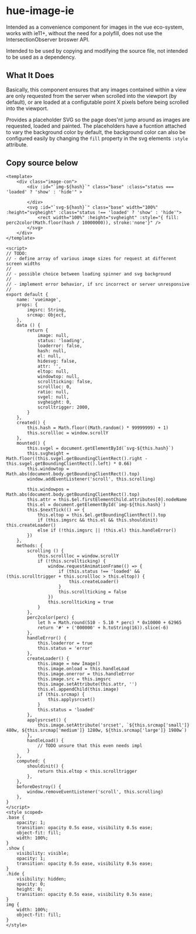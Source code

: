 # hue-image-ie

Intended as a convenience component for images in the vue eco-system, works with ie11+, without the need for a polyfill, does not use the IntersectionObserver broswer API.

Intended to be used by copying and modifying the source file, not intended to be used as a dependency.

## What It Does

Basically, this component ensures that any images contained within a view are only requested from the server when scrolled into the viewport (by default), or are loaded at a configutable point X pixels before being scrolled into the viewport.

Provides a placeholder SVG so the page does'nt jump around as images are requested, loaded and painted. The placeholders have a fucntion attached to vary the background color by default, the background color can also be configured easily by changing the `fill` property in the svg elements `:style` attribute.

## Copy source below

```
<template>
    <div class="image-con">
        <div :id="`img-${hash}`" class="base" :class="status === 'loaded' ? 'show' : 'hide'" >
            
        </div>
        <svg :id="`svg-${hash}`" class="base" width="100%" :height="svgheight" :class="status !== 'loaded' ? 'show' : 'hide'">
            <rect width="100%" :height="svgheight" :style="{ fill: perc2color(Math.floor(hash / 10000000)), stroke:'none'}" />
        </svg>
    </div>
</template>

<script>
// TODO:
// - define array of various image sizes for request at different screen widths
//
// - possible choice between loading spinner and svg background
//
// - implement error behavior, if src incorrect or server unresponsive
//
export default {
    name: 'vueimage',
    props: {
        imgsrc: String,
        srcmap: Object,
    },
    data () {
        return {
            image: null,
            status: 'loading',
            loaderror: false,
            hash: null,
            el: null,
            hidesvg: false,
            attr: '',
            eltop: null,
            windowtop: null,
            scrollticking: false,
            scrollloc: 0,
            ratio: null,
            svgel: null,
            svgheight: 0,
            scrolltrigger: 2000,
        }
    },
    created() {
        this.hash = Math.floor((Math.random() * 99999999) + 1)
        this.scrollloc = window.scrollY
    },
    mounted() {
        this.svgel = document.getElementById(`svg-${this.hash}`)
        this.svgheight = Math.floor((this.svgel.getBoundingClientRect().right - this.svgel.getBoundingClientRect().left) * 0.66)
        this.windowtop = Math.abs(document.body.getBoundingClientRect().top)
        window.addEventListener('scroll', this.scrolling)
    
        this.windowpos = Math.abs(document.body.getBoundingClientRect().top)
        this.attr = this.$el.firstElementChild.attributes[0].nodeName
        this.el = document.getElementById(`img-${this.hash}`)
        this.$nextTick(() => { 
            this.eltop = this.$el.getBoundingClientRect().top 
            if (this.imgsrc && this.el && this.shouldinit) this.createLoader()
            else if (!this.imgsrc || !this.el) this.handleError()
        })
    },
    methods: {
        scrolling () {
            this.scrollloc = window.scrollY
            if (!this.scrollticking) {
                window.requestAnimationFrame(() => {
                    if (this.status !== 'loaded' && (this.scrolltrigger + this.scrollloc > this.eltop)) {
                        this.createLoader()
                    }
                    this.scrollticking = false
                })
                this.scrollticking = true
            }
        },
        perc2color(perc) {
            let h = Math.round(510 - 5.10 * perc) * 0x10000 + 62965
            return '#' + ('000000' + h.toString(16)).slice(-6)
        },
        handleError() {
            this.loaderror = true
            this.status = 'error'
        },
        createLoader() {
            this.image = new Image()
            this.image.onload = this.handleLoad
            this.image.onerror = this.handleError
            this.image.src = this.imgsrc
            this.image.setAttribute(this.attr, '')
            this.el.appendChild(this.image)
            if (this.srcmap) {
                this.applysrcset()
            }
            this.status = 'loaded'
        },
        applysrcset() {
            this.image.setAttribute('srcset', `${this.srcmap['small']} 480w, ${this.srcmap['medium']} 1280w, ${this.srcmap['large']} 1980w`)
        },
        handleLoad() {
            // TODO unsure that this even needs impl
        }
    },
    computed: {
        shouldinit() {
            return this.eltop < this.scrolltrigger
        },
    },
    beforeDestroy() {
        window.removeEventListener('scroll', this.scrolling)
    },
}
</script>
<style scoped>
.base {
    opacity: 1;
    transition: opacity 0.5s ease, visibility 0.5s ease;
    object-fit: fill;
    width: 100%;
}
.show {
    visibility: visible;
    opacity: 1;
    transition: opacity 0.5s ease, visibility 0.5s ease;
}
.hide {
    visibility: hidden;
    opacity: 0;
    height: 0;
    transition: opacity 0.5s ease, visibility 0.5s ease;
}
img {
    width: 100%;
    object-fit: fill;
}
</style>
```

